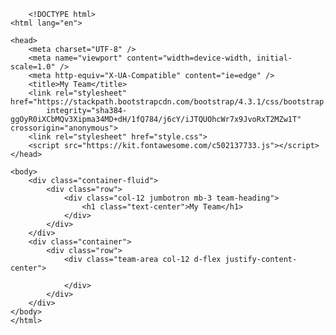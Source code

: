
        <!DOCTYPE html>
    <html lang="en">
    
    <head>
        <meta charset="UTF-8" />
        <meta name="viewport" content="width=device-width, initial-scale=1.0" />
        <meta http-equiv="X-UA-Compatible" content="ie=edge" />
        <title>My Team</title>
        <link rel="stylesheet" href="https://stackpath.bootstrapcdn.com/bootstrap/4.3.1/css/bootstrap.min.css"
            integrity="sha384-ggOyR0iXCbMQv3Xipma34MD+dH/1fQ784/j6cY/iJTQUOhcWr7x9JvoRxT2MZw1T" crossorigin="anonymous">
        <link rel="stylesheet" href="style.css">
        <script src="https://kit.fontawesome.com/c502137733.js"></script>
    </head>
    
    <body>
        <div class="container-fluid">
            <div class="row">
                <div class="col-12 jumbotron mb-3 team-heading">
                    <h1 class="text-center">My Team</h1>
                </div>
            </div>
        </div>
        <div class="container">
            <div class="row">
                <div class="team-area col-12 d-flex justify-content-center">
                    
                </div>
            </div>
        </div>
    </body>
    </html>
        